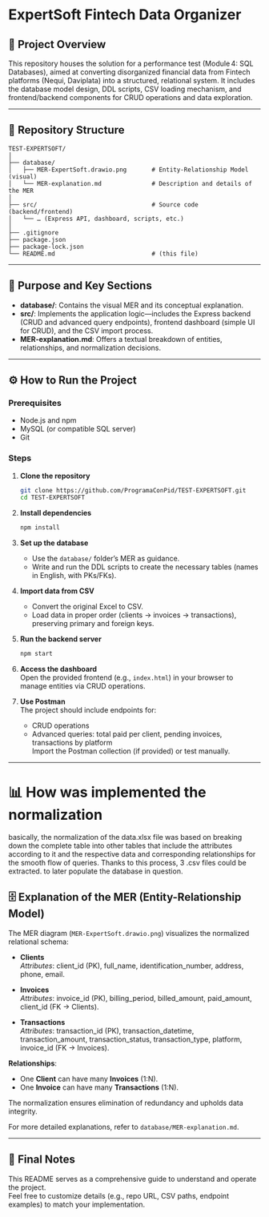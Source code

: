 # ExpertSoft Fintech Data Organizer

## 📌 Project Overview  
This repository houses the solution for a performance test (Module 4: SQL Databases), aimed at converting disorganized financial data from Fintech platforms (Nequi, Daviplata) into a structured, relational system. It includes the database model design, DDL scripts, CSV loading mechanism, and frontend/backend components for CRUD operations and data exploration.

---

## 📂 Repository Structure

```
TEST-EXPERTSOFT/
│
├── database/
│   ├── MER-ExpertSoft.drawio.png       # Entity-Relationship Model (visual)
│   └── MER-explanation.md              # Description and details of the MER
│
├── src/                                # Source code (backend/frontend)
│   └── … (Express API, dashboard, scripts, etc.)
│
├── .gitignore
├── package.json
├── package-lock.json
└── README.md                           # (this file)
```

---

## 🎯 Purpose and Key Sections

- **database/**: Contains the visual MER and its conceptual explanation.
- **src/**: Implements the application logic—includes the Express backend (CRUD and advanced query endpoints), frontend dashboard (simple UI for CRUD), and the CSV import process.
- **MER-explanation.md**: Offers a textual breakdown of entities, relationships, and normalization decisions.

---

## ⚙️ How to Run the Project

### Prerequisites  
- Node.js and npm  
- MySQL (or compatible SQL server)  
- Git

### Steps

1. **Clone the repository**  
   ```bash
   git clone https://github.com/ProgramaConPid/TEST-EXPERTSOFT.git
   cd TEST-EXPERTSOFT
   ```

2. **Install dependencies**  
   ```bash
   npm install
   ```

3. **Set up the database**  
   - Use the `database/` folder’s MER as guidance.
   - Write and run the DDL scripts to create the necessary tables (names in English, with PKs/FKs).

4. **Import data from CSV**  
   - Convert the original Excel to CSV.
   - Load data in proper order (clients → invoices → transactions), preserving primary and foreign keys.

5. **Run the backend server**  
   ```bash
   npm start
   ```

6. **Access the dashboard**  
   Open the provided frontend (e.g., `index.html`) in your browser to manage entities via CRUD operations.

7. **Use Postman**  
   The project should include endpoints for:
   - CRUD operations
   - Advanced queries: total paid per client, pending invoices, transactions by platform  
   Import the Postman collection (if provided) or test manually.

---

# 📊 How was implemented the normalization

basically, the normalization of the data.xlsx file was based on breaking down the complete table into other tables that include the attributes according to it and the respective data and corresponding relationships for the smooth flow of queries. Thanks to this process, 3 .csv files could be extracted. to later populate the database in question.

## 🗄 Explanation of the MER (Entity-Relationship Model)

The MER diagram (`MER-ExpertSoft.drawio.png`) visualizes the normalized relational schema:

- **Clients**  
  *Attributes*: client_id (PK), full_name, identification_number, address, phone, email.

- **Invoices**  
  *Attributes*: invoice_id (PK), billing_period, billed_amount, paid_amount, client_id (FK → Clients).

- **Transactions**  
  *Attributes*: transaction_id (PK), transaction_datetime, transaction_amount, transaction_status, transaction_type, platform, invoice_id (FK → Invoices).

**Relationships**:
- One **Client** can have many **Invoices** (1:N).
- One **Invoice** can have many **Transactions** (1:N).

The normalization ensures elimination of redundancy and upholds data integrity.

For more detailed explanations, refer to `database/MER-explanation.md`.

---

## 📝 Final Notes

This README serves as a comprehensive guide to understand and operate the project.  
Feel free to customize details (e.g., repo URL, CSV paths, endpoint examples) to match your implementation.